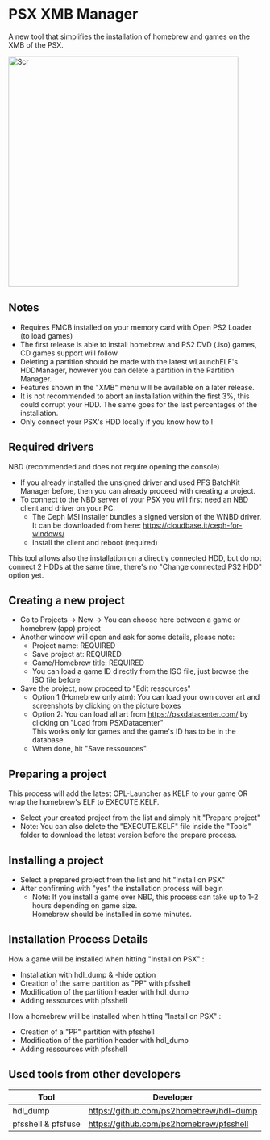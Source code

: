 # PSX XMB Manager
A new tool that simplifies the installation of homebrew and games on the XMB of the PSX.

<img width="456" alt="Scr" src="https://user-images.githubusercontent.com/84620/209872767-5a91250f-f63c-4018-a0cf-cbf3ec3c4491.png">

## Notes
- Requires FMCB installed on your memory card with Open PS2 Loader (to load games)
- The first release is able to install homebrew and PS2 DVD (.iso) games, CD games support will follow
- Deleting a partition should be made with the latest wLaunchELF's HDDManager, however you can delete a partition in the Partition Manager.
- Features shown in the "XMB" menu will be available on a later release.
- It is not recommended to abort an installation within the first 3%, this could corrupt your HDD. The same goes for the last percentages of the installation.
- Only connect your PSX's HDD locally if you know how to !

## Required drivers
NBD (recommended and does not require opening the console)
- If you already installed the unsigned driver and used PFS BatchKit Manager before, then you can already proceed with creating a project.
- To connect to the NBD server of your PSX you will first need an NBD client and driver on your PC:
  - The Ceph MSI installer bundles a signed version of the WNBD driver. </br>
  It can be downloaded from here: https://cloudbase.it/ceph-for-windows/
  - Install the client and reboot (required)

This tool allows also the installation on a directly connected HDD, but do not connect 2 HDDs at the same time, there's no "Change connected PS2 HDD" option yet.

## Creating a new project
- Go to Projects -> New -> You can choose here between a game or homebrew (app) project
- Another window will open and ask for some details, please note:
  - Project name: REQUIRED
  - Save project at: REQUIRED
  - Game/Homebrew title: REQUIRED
  - You can load a game ID directly from the ISO file, just browse the ISO file before
- Save the project, now proceed to "Edit ressources"
  - Option 1 (Homebrew only atm): You can load your own cover art and screenshots by clicking on the picture boxes
  - Option 2: You can load all art from https://psxdatacenter.com/ by clicking on "Load from PSXDatacenter" </br>
  This works only for games and the game's ID has to be in the database.
  - When done, hit "Save ressources".

## Preparing a project
This process will add the latest OPL-Launcher as KELF to your game OR wrap the homebrew's ELF to EXECUTE.KELF.
- Select your created project from the list and simply hit "Prepare project"
- Note: You can also delete the "EXECUTE.KELF" file inside the "Tools" folder to download the latest version before the prepare process.

## Installing a project
- Select a prepared project from the list and hit "Install on PSX"
- After confirming with "yes" the installation process will begin
  - Note: If you install a game over NBD, this process can take up to 1-2 hours depending on game size. </br>
  Homebrew should be installed in some minutes.
  
## Installation Process Details
How a game will be installed when hitting "Install on PSX" :
- Installation with hdl_dump & -hide option
- Creation of the same partition as "PP" with pfsshell
- Modification of the partition header with hdl_dump
- Adding ressources with pfsshell

How a homebrew will be installed when hitting "Install on PSX" :
- Creation of a "PP" partition with pfsshell
- Modification of the partition header with hdl_dump
- Adding ressources with pfsshell

## Used tools from other developers
| Tool | Developer |
|-----|-----|
| hdl_dump | https://github.com/ps2homebrew/hdl-dump |
| pfsshell & pfsfuse | https://github.com/ps2homebrew/pfsshell |
